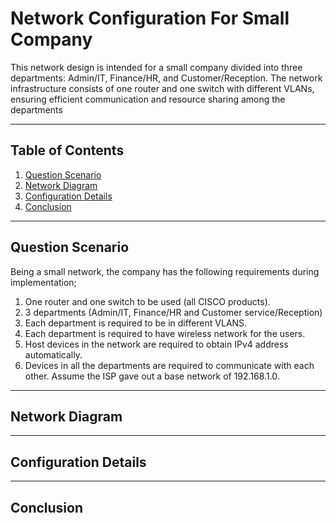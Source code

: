 # Network Configuration For Small Company

This network design is intended for a small company divided into three departments: Admin/IT, Finance/HR, and Customer/Reception. The network infrastructure consists of one router and one switch with different VLANs, ensuring efficient communication and resource sharing among the departments

---

## Table of Contents
1. [Question Scenario](#Question-Scenario)
2. [Network Diagram](#Network-Diagram)
3. [Configuration Details](#Configuration-Details)
4. [Conclusion](#Conclusion)

---

## Question Scenario

Being a small network, the company has the following requirements during implementation;
1. One router and one switch to be used (all CISCO products).
2. 3 departments (Admin/IT, Finance/HR and Customer service/Reception)
3. Each department is required to be in different VLANS.
4. Each department is required to have wireless network for the users.
5. Host devices in the network are required to obtain IPv4 address automatically.
6. Devices in all the departments are required to communicate with each other.
Assume the ISP gave out a base network of 192.168.1.0.

---

## Network Diagram


---

## Configuration Details


---

## Conclusion


